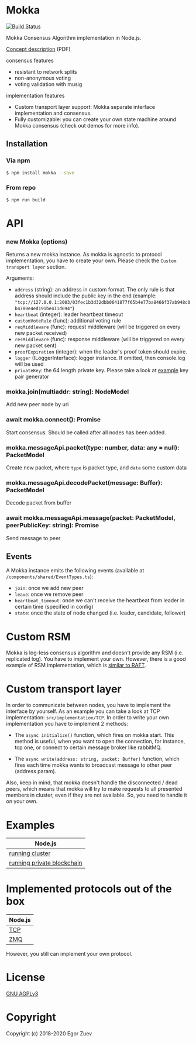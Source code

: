 # Mokka

 [![Build Status](https://travis-ci.org/ega-forever/mokka.svg?branch=master)](https://travis-ci.org/ega-forever/mokka) 

Mokka Consensus Algorithm implementation in Node.js.

[Concept description](https://arxiv.org/ftp/arxiv/papers/1901/1901.08435.pdf) (PDF)

consensus features
* resistant to network splits
* non-anonymous voting
* voting validation with musig

implementation features
* Custom transport layer support: Mokka separate interface implementation and consensus.
* Fully customizable: you can create your own state machine around Mokka consensus (check out demos for more info).

## Installation

### Via npm
```bash
$ npm install mokka --save
```

### From repo
```bash
$ npm run build
```

# API

### new Mokka (options)

Returns a new mokka instance. As mokka is agnostic to protocol implementation, 
you have to create your own.
Please check the ``Custom transport layer`` section.

Arguments:

* `address` (string):  an address in custom format. The only rule is that address should include the public key in the end
 (example: `"tcp://127.0.0.1:2003/03fec1b3d32dbb0641877f65b4e77ba8466f37ab948c0b4780e4ed191be411d694"`)
* `heartbeat` (integer): leader heartbeat timeout
* `customVoteRule` (func): additional voting rule
* `reqMiddleware` (func): request middleware (will be triggered on every new packet received)
* `resMiddleware` (func): response middleware (will be triggered on every new packet sent)
* `proofExpiration` (integer): when the leader's proof token should expire.
* `logger` (ILoggerInterface): logger instance. If omitted, then console.log will be used
* `privateKey`: the 64 length private key. Please take a look at [example](examples/node/decentralized-ganache/src/gen_keys.ts) key pair generator

### mokka.join(multiaddr: string): NodeModel

Add new peer node by uri

### await mokka.connect(): Promise<void>

Start consensus. Should be called after all nodes has been added.

### mokka.messageApi.packet(type: number, data: any = null): PacketModel

Create new packet, where ``type`` is packet type, and ``data`` some custom data

### mokka.messageApi.decodePacket(message: Buffer): PacketModel

Decode packet from buffer

### await mokka.messageApi.message(packet: PacketModel, peerPublicKey: string): Promise<void>

Send message to peer

## Events

A Mokka instance emits the following events (available at ``/components/shared/EventTypes.ts``):

* `join`: once we add new peer
* `leave`: once we remove peer
* `heartbeat_timeout`: once we can't receive the heartbeat from leader in certain time (specified in config)
* `state`: once the state of node changed (i.e. leader, candidate, follower)

# Custom RSM

Mokka is log-less consensus algorithm and doesn't provide any RSM (i.e. replicated log). You have to implement your own. 
However, there is a good example of RSM implementation, which is [similar to RAFT](examples/node/cluster/README.md).

# Custom transport layer

In order to communicate between nodes, you have to implement the interface by yourself. As an example you can take a look at TCP implementation: ```src/implementation/TCP```.
 In order to write your own implementation you have to implement 2 methods:
 
* The ```async initialize()``` function, which fires on mokka start. This method is useful, when you want to open the connection, for instance, tcp one, or connect to certain message broker like rabbitMQ.

* The ```async write(address: string, packet: Buffer)``` function, which fires each time mokka wants to broadcast message to other peer (address param).

Also, keep in mind, that mokka doesn't handle the disconnected / dead peers, which means that mokka will try to make requests to all presented members in cluster, 
even if they are not available. So, you need to handle it on your own.

# Examples

| Node.js |
| --- | 
| [running cluster](examples/node/cluster/README.md) |
| [running private blockchain](examples/node/decentralized-ganache/README.md) | -

# Implemented protocols out of the box


| Node.js | 
| --- | 
| [TCP](src/implementation/TCP.ts) | 
| [ZMQ](src/implementation/ZMQ.ts) | 


However, you still can implement your own protocol.

# License

[GNU AGPLv3](LICENSE)

# Copyright

Copyright (c) 2018-2020 Egor Zuev